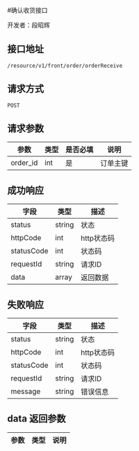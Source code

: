 #确认收货接口

开发者：段昭辉

## 接口地址
`/resource/v1/front/order/orderReceive`

## 请求方式
  `POST`
  
## 请求参数
|参数|类型|是否必填|说明|
| - | - | - | - |
|order_id|int|是|订单主键|

## 成功响应
| 字段       | 类型    | 描述        |
| ---------- | ------- | ----------- |
| status    | string  | 状态    |
| httpCode     | int  | http状态码    |
| statusCode | int  | 状态码 |
| requestId | string  | 请求ID |
| data  | array  | 返回数据      |

## 失败响应
| 字段       | 类型    | 描述        |
| ---------- | ------- | ----------- |
| status    | string  | 状态    |
| httpCode     | int  | http状态码    |
| statusCode | int  | 状态码 |
| requestId | string  | 请求ID |
| message  | string  | 错误信息      |

## data 返回参数
|参数|类型|说明|
| - | - | - |
